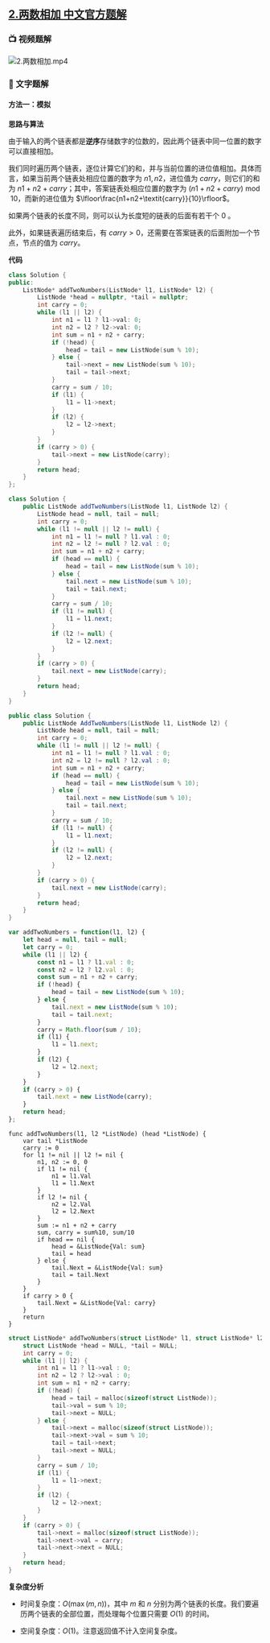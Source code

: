 ## [2.两数相加 中文官方题解](https://leetcode.cn/problems/add-two-numbers/solutions/100000/liang-shu-xiang-jia-by-leetcode-solution)
### 📺 视频题解  
![2.两数相加.mp4](5c620545-e259-48f6-9998-8f2e92d72573)

### 📖 文字题解
#### 方法一：模拟

**思路与算法**

由于输入的两个链表都是**逆序**存储数字的位数的，因此两个链表中同一位置的数字可以直接相加。

我们同时遍历两个链表，逐位计算它们的和，并与当前位置的进位值相加。具体而言，如果当前两个链表处相应位置的数字为 $n1,n2$，进位值为 $\textit{carry}$，则它们的和为 $n1+n2+\textit{carry}$；其中，答案链表处相应位置的数字为 $(n1+n2+\textit{carry}) \bmod 10$，而新的进位值为 $\lfloor\frac{n1+n2+\textit{carry}}{10}\rfloor$。

如果两个链表的长度不同，则可以认为长度短的链表的后面有若干个 $0$ 。

此外，如果链表遍历结束后，有 $\textit{carry} > 0$，还需要在答案链表的后面附加一个节点，节点的值为 $\textit{carry}$。

**代码**

```C++ [sol1-C++]
class Solution {
public:
    ListNode* addTwoNumbers(ListNode* l1, ListNode* l2) {
        ListNode *head = nullptr, *tail = nullptr;
        int carry = 0;
        while (l1 || l2) {
            int n1 = l1 ? l1->val: 0;
            int n2 = l2 ? l2->val: 0;
            int sum = n1 + n2 + carry;
            if (!head) {
                head = tail = new ListNode(sum % 10);
            } else {
                tail->next = new ListNode(sum % 10);
                tail = tail->next;
            }
            carry = sum / 10;
            if (l1) {
                l1 = l1->next;
            }
            if (l2) {
                l2 = l2->next;
            }
        }
        if (carry > 0) {
            tail->next = new ListNode(carry);
        }
        return head;
    }
};
```

```Java [sol1-Java]
class Solution {
    public ListNode addTwoNumbers(ListNode l1, ListNode l2) {
        ListNode head = null, tail = null;
        int carry = 0;
        while (l1 != null || l2 != null) {
            int n1 = l1 != null ? l1.val : 0;
            int n2 = l2 != null ? l2.val : 0;
            int sum = n1 + n2 + carry;
            if (head == null) {
                head = tail = new ListNode(sum % 10);
            } else {
                tail.next = new ListNode(sum % 10);
                tail = tail.next;
            }
            carry = sum / 10;
            if (l1 != null) {
                l1 = l1.next;
            }
            if (l2 != null) {
                l2 = l2.next;
            }
        }
        if (carry > 0) {
            tail.next = new ListNode(carry);
        }
        return head;
    }
}
```

```C# [sol1-C#]
public class Solution {
    public ListNode AddTwoNumbers(ListNode l1, ListNode l2) {
        ListNode head = null, tail = null;
        int carry = 0;
        while (l1 != null || l2 != null) {
            int n1 = l1 != null ? l1.val : 0;
            int n2 = l2 != null ? l2.val : 0;
            int sum = n1 + n2 + carry;
            if (head == null) {
                head = tail = new ListNode(sum % 10);
            } else {
                tail.next = new ListNode(sum % 10);
                tail = tail.next;
            }
            carry = sum / 10;
            if (l1 != null) {
                l1 = l1.next;
            }
            if (l2 != null) {
                l2 = l2.next;
            }
        }
        if (carry > 0) {
            tail.next = new ListNode(carry);
        }
        return head;
    }
}
```

```JavaScript [sol1-JavaScript]
var addTwoNumbers = function(l1, l2) {
    let head = null, tail = null;
    let carry = 0;
    while (l1 || l2) {
        const n1 = l1 ? l1.val : 0;
        const n2 = l2 ? l2.val : 0;
        const sum = n1 + n2 + carry;
        if (!head) {
            head = tail = new ListNode(sum % 10);
        } else {
            tail.next = new ListNode(sum % 10);
            tail = tail.next;
        }
        carry = Math.floor(sum / 10);
        if (l1) {
            l1 = l1.next;
        }
        if (l2) {
            l2 = l2.next;
        }
    }
    if (carry > 0) {
        tail.next = new ListNode(carry);
    }
    return head;
};
```

```Golang [sol1-Golang]
func addTwoNumbers(l1, l2 *ListNode) (head *ListNode) {
    var tail *ListNode
    carry := 0
    for l1 != nil || l2 != nil {
        n1, n2 := 0, 0
        if l1 != nil {
            n1 = l1.Val
            l1 = l1.Next
        }
        if l2 != nil {
            n2 = l2.Val
            l2 = l2.Next
        }
        sum := n1 + n2 + carry
        sum, carry = sum%10, sum/10
        if head == nil {
            head = &ListNode{Val: sum}
            tail = head
        } else {
            tail.Next = &ListNode{Val: sum}
            tail = tail.Next
        }
    }
    if carry > 0 {
        tail.Next = &ListNode{Val: carry}
    }
    return
}
```

```C [sol1-C]
struct ListNode* addTwoNumbers(struct ListNode* l1, struct ListNode* l2) {
    struct ListNode *head = NULL, *tail = NULL;
    int carry = 0;
    while (l1 || l2) {
        int n1 = l1 ? l1->val : 0;
        int n2 = l2 ? l2->val : 0;
        int sum = n1 + n2 + carry;
        if (!head) {
            head = tail = malloc(sizeof(struct ListNode));
            tail->val = sum % 10;
            tail->next = NULL;
        } else {
            tail->next = malloc(sizeof(struct ListNode));
            tail->next->val = sum % 10;
            tail = tail->next;
            tail->next = NULL;
        }
        carry = sum / 10;
        if (l1) {
            l1 = l1->next;
        }
        if (l2) {
            l2 = l2->next;
        }
    }
    if (carry > 0) {
        tail->next = malloc(sizeof(struct ListNode));
        tail->next->val = carry;
        tail->next->next = NULL;
    }
    return head;
}
```

**复杂度分析**

- 时间复杂度：$O(\max(m,n))$，其中 $m$ 和 $n$ 分别为两个链表的长度。我们要遍历两个链表的全部位置，而处理每个位置只需要 $O(1)$ 的时间。

- 空间复杂度：$O(1)$。注意返回值不计入空间复杂度。